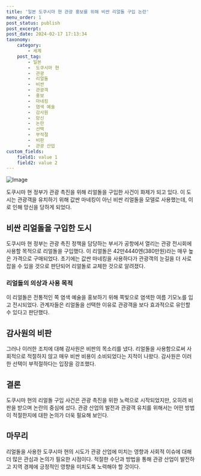 ```yaml
---
title: '일본 도쿠시마 현 관광 홍보를 위해 비싼 리얼돌 구입 논란'
menu_order: 1
post_status: publish
post_excerpt: 
post_date: 2024-02-17 17:13:34
taxonomy:
    category:
        - 세계
    post_tag:
        - 일본
        -  도쿠시마 현
        -  관광
        -  리얼돌
        -  비싼
        -  관광객
        -  홍보
        -  마네킹
        -  염색 예술
        -  감사원
        -  망신
        -  논란
        -  선택
        -  부적절
        -  비판
        -  관광 산업
custom_fields:
    field1: value 1
    field2: value 2
---
```


![Image](https://imgnews.pstatic.net/image/009/2024/02/11/0005257126_001_20240211155203575.jpg?type=w647)

도쿠시마 현 정부가 관광 촉진을 위해 리얼돌을 구입한 사건이 화제가 되고 있다. 이 도시는 관광객을 유치하기 위해 값싼 마네킹이 아닌 비싼 리얼돌을 모델로 사용했는데, 이로 인해 망신을 당하게 되었다. 
## 비싼 리얼돌을 구입한 도시
도쿠시마 현 정부는 관광 촉진 정책을 담당하는 부서가 공항에서 열리는 관광 전시회에 사용할 목적으로 리얼돌을 구입했다. 이 리얼돌은 42만4440엔(380만원)라는 매우 높은 가격으로 구매되었다. 초기에는 값싼 마네킹을 사용하다가 관광객의 눈길을 더 사로잡을 수 있을 것으로 판단되어 리얼돌로 교체한 것으로 알려졌다.
### 리얼돌의 의상과 사용 목적
이 리얼돌은 전통적인 쪽 염색 예술을 홍보하기 위해 쪽빛으로 염색한 여름 기모노를 입고 전시되었다. 관계자들은 리얼돌을 선택한 이유로 관광객을 보다 효과적으로 유인할 수 있다고 판단했다.
## 감사원의 비판
그러나 이러한 조치에 대해 감사원은 비판의 목소리를 냈다. 리얼돌을 사용함으로써 사회적으로 적절하지 않고 매우 비싼 비용이 소비되었다는 지적이 나왔다. 감사원은 이러한 선택이 부적절하다는 입장을 강조했다.
## 결론
도쿠시마 현의 리얼돌 구입 사건은 관광 촉진을 위한 노력으로 시작되었지만, 오히려 비판을 받으며 논란의 중심에 섰다. 관광 산업의 발전과 관광객 유치를 위해서는 어떤 방법이 적절한지에 대한 논의가 더욱 필요해 보인다.
## 마무리
리얼돌을 사용한 도쿠시마 현의 시도가 관광 산업에 미치는 영향과 사회적 이슈에 대해 더 많은 관심과 논의가 필요한 시점이다. 적절한 수단과 방법을 통해 관광 산업이 발전하고 지역 경제에 긍정적인 영향을 미치도록 노력해야 할 것이다.

